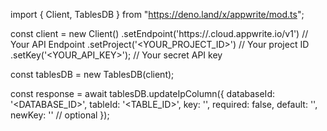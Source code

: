 import { Client, TablesDB } from "https://deno.land/x/appwrite/mod.ts";

const client = new Client()
    .setEndpoint('https://<REGION>.cloud.appwrite.io/v1') // Your API Endpoint
    .setProject('<YOUR_PROJECT_ID>') // Your project ID
    .setKey('<YOUR_API_KEY>'); // Your secret API key

const tablesDB = new TablesDB(client);

const response = await tablesDB.updateIpColumn({
    databaseId: '<DATABASE_ID>',
    tableId: '<TABLE_ID>',
    key: '',
    required: false,
    default: '',
    newKey: '' // optional
});
